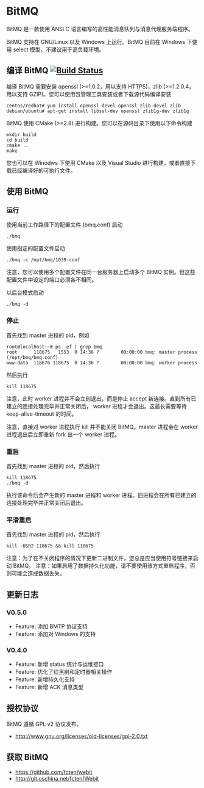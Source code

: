 # BitMQ

BitMQ 是一款使用 ANSI C 语言编写的高性能消息队列与消息代理服务端程序。

BitMQ 支持在 GNU/Linux 以及 Windows 上运行。BitMQ 目前在 Windows 下使用 select 模型，不建议用于高负载环境。

## 编译 BitMQ [![Build Status](https://travis-ci.org/fcten/webit.svg?branch=master)](https://travis-ci.org/fcten/webit)

编译 BitMQ 需要安装 openssl (>=1.0.2，用以支持 HTTPS)，zlib (>=1.2.0.4，用以支持 GZIP)。您可以使用包管理工具安装或者下载源代码编译安装

    centos/redhat# yum install openssl-devel openssl zlib-devel zlib
    debian/ubuntu# apt-get install libssl-dev openssl zlib1g-dev zlib1g

BitMQ 使用 CMake (>=2.8) 进行构建。您可以在源码目录下使用以下命令构建

    mkdir build
    cd build
    cmake ..
    make

您也可以在 Winodws 下使用 CMake 以及 Visual Studio 进行构建，或者直接下载已经编译好的可执行文件。

## 使用 BitMQ

### 运行

使用当前工作路径下的配置文件 (bmq.conf) 启动

    ./bmq

使用指定的配置文件启动

    ./bmq -c /opt/bmq/1039.conf

注意，您可以使用多个配置文件在同一台服务器上启动多个 BitMQ 实例。但这些配置文件中设定的端口必须各不相同。

以后台模式启动

    ./bmq -d

### 停止

首先找到 master 进程的 pid，例如

    root@localhost:~# ps -ef | grep bmq
    root      118675   1553  0 14:36 ?        00:00:00 bmq: master process (/opt/bmq/bmq.conf)
    www-data  118676 118675  0 14:36 ?        00:00:00 bmq: worker process


然后执行

    kill 118675

注意，此时 worker 进程并不会立刻退出，而是停止 accept 新连接。直到所有已建立的连接处理完毕并正常关闭后， worker 进程才会退出。这最长需要等待 keep-alive-timeout 的时间。

注意，直接对 worker 进程执行 kill 并不能关闭 BitMQ。master 进程会在 worker 进程退出后立即重新 fork 出一个 worker 进程。

### 重启

首先找到 master 进程的 pid，然后执行

    kill 118675
    ./bmq -d

执行该命令后会产生新的 master 进程和 worker 进程。旧进程会在所有已建立的连接处理完毕并正常关闭后退出。

### 平滑重启

首先找到 master 进程的 pid，然后执行

    kill -USR2 118675 && kill 118675

注意：为了在不关闭程序的情况下更新二进制文件，您总是应当使用符号链接来启动 BitMQ。
注意：如果启用了数据持久化功能，请不要使用该方式重启程序，否则可能会造成数据丢失。

## 更新日志

### V0.5.0

 * Feature: 添加 BMTP 协议支持
 * Feature: 添加对 Windows 的支持

### V0.4.0

 * Feature: 新增 status 统计与运维接口
 * Feature: 优化了红黑树和定时器相关操作
 * Feature: 新增持久化支持
 * Feature: 新增 ACK 消息类型

## 授权协议

BitMQ 遵循 GPL v2 协议发布。

* http://www.gnu.org/licenses/old-licenses/gpl-2.0.txt

## 获取 BitMQ

* https://github.com/fcten/webit
* http://git.oschina.net/fcten/Webit
